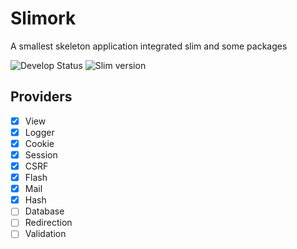 # Slimork

A smallest skeleton application integrated slim and some packages

![Develop Status](https://img.shields.io/badge/status-developing-yellowgreen.svg)
![Slim version](https://img.shields.io/badge/slim-3.x-green.svg)

## Providers

- [X] View
- [X] Logger
- [X] Cookie
- [X] Session
- [X] CSRF
- [X] Flash
- [X] Mail
- [X] Hash
- [ ] Database
- [ ] Redirection
- [ ] Validation
